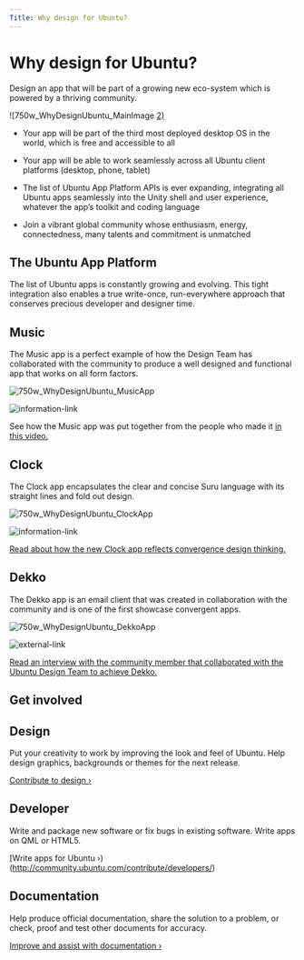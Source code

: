 ```yaml
---
Title: Why design for Ubuntu?
---
```


# Why design for Ubuntu?

Design an app that will be part of a growing new eco-system which is powered by a thriving community.

![750w_WhyDesignUbuntu_MainImage [2)](https://assets.ubuntu.com/v1/bea0942d-750w_WhyDesignUbuntu_MainImage-2.png)

- Your app will be part of the third most deployed desktop OS in the world, which is free and accessible to all

- Your app will be able to work seamlessly across all Ubuntu client platforms (desktop, phone, tablet)

- The list of Ubuntu App Platform APIs is ever expanding, integrating all Ubuntu apps seamlessly into the Unity shell and user experience, whatever the app’s toolkit and coding language

- Join a vibrant global community whose enthusiasm, energy, connectedness, many talents and commitment is unmatched

## The Ubuntu App Platform

The list of Ubuntu apps is constantly growing and evolving. This tight integration also enables a true write-once, run-everywhere approach that conserves precious developer and designer time.

## Music

The Music app is a perfect example of how the Design Team has collaborated with the community to produce a well designed and functional app that works on all form factors.

![750w_WhyDesignUbuntu_MusicApp](https://assets.ubuntu.com/v1/2a25c03f-750w_WhyDesignUbuntu_MusicApp.png)

![information-link](https://assets.ubuntu.com/v1/75f60d24-link_external.png)

See how the Music app was put together from the people who made it  [in this video.](https://www.youtube.com/watch?v=2iSgIFD4UvI)

## Clock

The Clock app encapsulates the clear and concise Suru language with its straight lines and fold out design.

![750w_WhyDesignUbuntu_ClockApp](https://assets.ubuntu.com/v1/68b5c809-750w_WhyDesignUbuntu_ClockApp.png)

![information-link](https://assets.ubuntu.com/v1/75f60d24-link_external.png)

[Read about how the new Clock app reflects convergence design thinking.](https://design.canonical.com/2016/01/ubuntu-clock-refresh/)

## Dekko

The Dekko app is an email client that was created in collaboration with the community and is one of the first showcase convergent apps.

![750w_WhyDesignUbuntu_DekkoApp](https://assets.ubuntu.com/v1/ba27a71d-750w_WhyDesignUbuntu_DekkoApp.png)

![external-link](https://assets.ubuntu.com/v1/75f60d24-link_external.png)

[Read an interview with the community member that collaborated with the Ubuntu Design Team to achieve Dekko.](https://design.canonical.com/2015/10/community-interview-dan-chapman/)

## Get involved

## Design

Put your creativity to work by improving the look and feel of Ubuntu. Help design graphics, backgrounds or themes for the next release.

[Contribute to design ›](http://community.ubuntu.com/contribute/design/)

## Developer

Write and package new software or fix bugs in existing software. Write apps on QML or HTML5.

[Write apps for Ubuntu ›)(http://community.ubuntu.com/contribute/developers/)

## Documentation

Help produce official documentation, share the solution to a problem, or check, proof and test other documents for accuracy.

[Improve and assist with documentation ›](http://community.ubuntu.com/contribute/documentation/)
